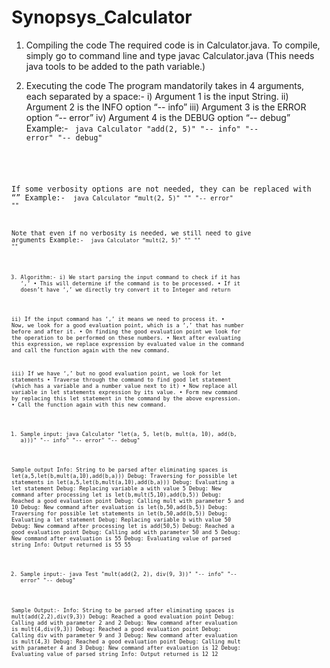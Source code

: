 # Synopsys_Calculator
1) Compiling the code
     The required code is in Calculator.java. 
              To compile, simply go to command line and type 
<Folder containing code> javac  Calculator.java
(This needs java tools to be added to the path variable.)

2) Executing the code
     The program mandatorily takes in 4 arguments, each separated by a space:-
i)	Argument 1 is the input String.
ii)	Argument 2 is the INFO option “-- info”
iii)	Argument 3 is the ERROR option “-- error”
iv)	Argument 4 is the DEBUG option “-- debug”
     Example:-
    <Code Location> java Calculator "add(2, 5)" "-- info" "-- error" "-- debug"

If some verbosity options are not needed, they can be replaced with “”
Example:-
<Code Location> java Calculator “mult(2, 5)" "" "-- error" ""

Note that even if no verbosity is needed, we still need to give arguments
Example:-
<Code Location> java Calculator “mult(2, 5)" "" "" ""

3) Algorithm:-
i) We start parsing the input command to check if it has ‘,’
•	This will determine if the command is to be processed. 
•	If it doesn’t have ‘,’ we directly try convert it to Integer and return

ii) If the input command has ‘,’ it means we need to process it.
•	Now, we look for a good evaluation point, which is a ‘,’ that has number before and after it.
•	On finding the good evaluation point we look for the operation to be performed on these numbers.
•	Next after evaluating this expression, we replace expression by evaluated value in the command and call the function again with the new command.

iii) If we have ‘,’ but no good evaluation point, we look for let statements
•	Traverse through the command to find good let statement (which has a variable and a number value next to it)
•	Now replace all variable in let statements expression by its value.
•	Form new command by replacing this let statement in the command by the above expression.
•	Call the function again with this new command.


1) Sample input:
java Calculator "let(a, 5, let(b, mult(a, 10), add(b, a)))" "-- info" "-- error" "-- debug"

Sample output
Info: String to be parsed after eliminating spaces is let(a,5,let(b,mult(a,10),add(b,a)))
Debug: Traversing for possible let statements in let(a,5,let(b,mult(a,10),add(b,a)))
Debug: Evaluating a let statement
Debug: Replacing variable a with value 5
Debug: New command after processing let is let(b,mult(5,10),add(b,5))
Debug: Reached a good evaluation point
Debug: Calling mult with parameter 5 and 10
Debug: New command after evaluation is let(b,50,add(b,5))
Debug: Traversing for possible let statements in let(b,50,add(b,5))
Debug: Evaluating a let statement
Debug: Replacing variable b with value 50
Debug: New command after processing let is add(50,5)
Debug: Reached a good evaluation point
Debug: Calling add with parameter 50 and 5
Debug: New command after evaluation is 55
Debug: Evaluating value of parsed string
Info: Output returned is 55
55

2) Sample input:-
java Test "mult(add(2, 2), div(9, 3))" "-- info" "-- error" "-- debug"

Sample Output:-
Info: String to be parsed after eliminating spaces is mult(add(2,2),div(9,3))
Debug: Reached a good evaluation point
Debug: Calling add with parameter 2 and 2
Debug: New command after evaluation is mult(4,div(9,3))
Debug: Reached a good evaluation point
Debug: Calling div with parameter 9 and 3
Debug: New command after evaluation is mult(4,3)
Debug: Reached a good evaluation point
Debug: Calling mult with parameter 4 and 3
Debug: New command after evaluation is 12
Debug: Evaluating value of parsed string
Info: Output returned is 12
12



